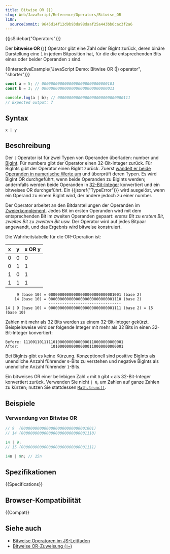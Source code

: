 ```yaml
---
title: Bitwise OR (|)
slug: Web/JavaScript/Reference/Operators/Bitwise_OR
l10n:
  sourceCommit: 9645d14f12d9b93da98daaf25a443bb6cac3f2a6
---
```


{{jsSidebar("Operators")}}

Der **bitweise OR (`|`)** Operator gibt eine Zahl oder BigInt zurück, deren binäre Darstellung eine `1` in jedem Bitposition hat, für die die entsprechenden Bits eines oder beider Operanden `1` sind.

{{InteractiveExample("JavaScript Demo: Bitwise OR (|) operator", "shorter")}}

```js interactive-example
const a = 5; // 00000000000000000000000000000101
const b = 3; // 00000000000000000000000000000011

console.log(a | b); // 00000000000000000000000000000111
// Expected output: 7
```

## Syntax

```js-nolint
x | y
```

## Beschreibung

Der `|` Operator ist für zwei Typen von Operanden überladen: number und [BigInt](/de/docs/Web/JavaScript/Reference/Global_Objects/BigInt). Für numbers gibt der Operator einen 32-Bit-Integer zurück. Für BigInts gibt der Operator einen BigInt zurück. Zuerst [wandelt er beide Operanden in numerische Werte um](/de/docs/Web/JavaScript/Guide/Data_structures#numeric_coercion) und überprüft deren Typen. Es wird BigInt OR durchgeführt, wenn beide Operanden zu BigInts werden; andernfalls werden beide Operanden in [32-Bit-Integer](/de/docs/Web/JavaScript/Reference/Global_Objects/Number#fixed-width_number_conversion) konvertiert und ein bitweises OR durchgeführt. Ein {{jsxref("TypeError")}} wird ausgelöst, wenn ein Operand zu einem BigInt wird, der andere jedoch zu einer number.

Der Operator arbeitet an den Bitdarstellungen der Operanden im [Zweierkomplement](https://en.wikipedia.org/wiki/Two's_complement). Jedes Bit im ersten Operanden wird mit dem entsprechenden Bit im zweiten Operanden gepaart: _erstes Bit_ zu _erstem Bit_, _zweites Bit_ zu _zweitem Bit_ usw. Der Operator wird auf jedes Bitpaar angewandt, und das Ergebnis wird bitweise konstruiert.

Die Wahrheitstabelle für die OR-Operation ist:

| x   | y   | x OR y |
| --- | --- | ------ |
| 0   | 0   | 0      |
| 0   | 1   | 1      |
| 1   | 0   | 1      |
| 1   | 1   | 1      |

```plain
     9 (base 10) = 00000000000000000000000000001001 (base 2)
    14 (base 10) = 00000000000000000000000000001110 (base 2)
                   --------------------------------
14 | 9 (base 10) = 00000000000000000000000000001111 (base 2) = 15 (base 10)
```

Zahlen mit mehr als 32 Bits werden zu einem 32-Bit-Integer gekürzt. Beispielsweise wird der folgende Integer mit mehr als 32 Bits in einen 32-Bit-Integer konvertiert:

```plain
Before: 11100110111110100000000000000110000000000001
After:              10100000000000000110000000000001
```

Bei BigInts gibt es keine Kürzung. Konzeptionell sind positive BigInts als unendliche Anzahl führender `0`-Bits zu verstehen und negative BigInts als unendliche Anzahl führender `1`-Bits.

Ein bitweises OR einer beliebigen Zahl `x` mit `0` gibt `x` als 32-Bit-Integer konvertiert zurück. Verwenden Sie nicht `| 0`, um Zahlen auf ganze Zahlen zu kürzen; nutzen Sie stattdessen [`Math.trunc()`](/de/docs/Web/JavaScript/Reference/Global_Objects/Math/trunc#using_bitwise_no-ops_to_truncate_numbers).

## Beispiele

### Verwendung von Bitwise OR

```js
// 9  (00000000000000000000000000001001)
// 14 (00000000000000000000000000001110)

14 | 9;
// 15 (00000000000000000000000000001111)

14n | 9n; // 15n
```

## Spezifikationen

{{Specifications}}

## Browser-Kompatibilität

{{Compat}}

## Siehe auch

- [Bitweise Operatoren im JS-Leitfaden](/de/docs/Web/JavaScript/Guide/Expressions_and_operators#bitwise_operators)
- [Bitweise OR-Zuweisung (`|=`)](/de/docs/Web/JavaScript/Reference/Operators/Bitwise_OR_assignment)
